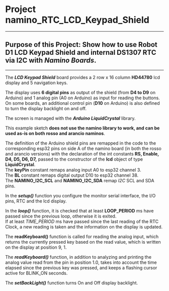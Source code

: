 # Project **namino_RTC_LCD_Keypad_Shield**
***
## Purpose of this Project: Show how to use **Robot D1 LCD Keypad Shield** and internal **DS1307 RTC** via I2C with *Namino Boards*.  
***

The ***LCD Keypad Shield*** board provides a 2 row x 16 column **HD44780** lcd display and 5 navigation keys.  

The display uses **6 digital pins** as output of the shield (from **D4 to D9** on Arduino) and 1 analog pin (A0 on Arduino) as input for reading the buttons.  
On some boards, an additional control pin (**D10** on Arduino) is also defined to turn the display backlight on and off.

The screen is managed with the ***Arduino LiquidCrystal*** library.  

This example sketch **does not use the namino library to work, and can be used as-is on both rosso and arancio naminos**.  

The definition of the Arduino shield pins are remapped in the code to the corresponding esp32 pins on side A of the namino board (in both the rosso and arancio versions) with the declaration of the int constants **RS, Enable, D4, D5, D6, D7,** passed to the constructor of the **lcd** object of type **LiquidCrystal**.  
The **keyPin** constant remaps analog input A0 to esp32 channel 3.  
The **BL** constant remaps digital output D10 to esp32 channel 38.  
The **NAMINO_I2C_SCL** and **NAMINO_I2C_SDA** remap *I2C* SCL and SDA pins.

In the ***setup()*** function you configure the monitor serial interface, the I/O pins, RTC and the lcd display.  

In the ***loop()*** function, it is checked that at least **LOOP_PERIOD** ms have passed since the previous loop, otherwise it is exited.  
If at least *TIME_PERIOD* ms have passed since the last reading of the RTC Clock, a new reading is taken and the information on the display is updated.

The **readKeyboard()** function is called for reading the analog input, which returns the currently pressed key based on the read value, which is written on the display at position 9, 1.

The ***readKeyboard()*** function, in addition to analyzing and printing the analog value read from the pin in position 1.0, takes into account the time elapsed since the previous key was pressed, and keeps a flashing cursor active for BLINK_ON seconds.  

The ***setBackLight()*** function turns On and Off display backlight. 

